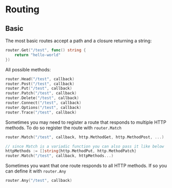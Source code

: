 # Routing

## Basic
The most basic routes accept a path and a closure returning a string:

```go
router.Get("/test", func() string {
	return "hello-world"
})
```

All possible methods:
```go
router.Head("/test", callback)
router.Post("/test", callback)
router.Put("/test", callback)
router.Patch("/test", callback)
router.Delete("/test", callback)
router.Connect("/test", callback)
router.Options("/test", callback)
router.Trace("/test", callback)
```

Sometimes you may need to register a route that responds to multiple HTTP methods.
To do so register the route with `router.Match`
```go
router.Match("/test", callback, http.MethodGet, http.MethodPost, ...)

// since Match is a variadic function you can also pass it like below
httpMethods := []string{http.MethodPut, http.MethodPatch}
router.Match("/test", callback, httpMethods...)
```

Sometimes you want that one route responds to all HTTP methods.
If so you can define it with `router.Any`
```go
router.Any("/test", callback)
```